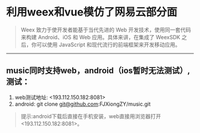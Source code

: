 # 利用weex和vue模仿了网易云部分面
>Weex 致力于使开发者能基于当代先进的 Web 开发技术，使用同一套代码来构建 Android、iOS 和 Web 应用。具体来讲，在集成了 WeexSDK 之后，你可以使用 JavaScript 和现代流行的前端框架来开发移动应用。
******

## music同时支持web，android（ios暂时无法测试）,测试：
1. web测试地址: <193.112.150.182:8081>
2. android: git clone git@github.com:FJXiongZY/music.git
>提示:android下载后直接在手机安装，web直接用浏览器打开<193.112.150.182:8081>。
